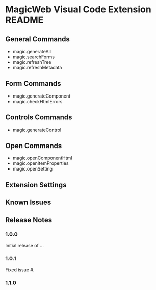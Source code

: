 # MagicWeb Visual Code Extension README


## General Commands
- magic.generateAll
- magic.searchForms
- magic.refreshTree
- magic.refreshMetadata


## Form Commands
- magic.generateComponent
- magic.checkHtmlErrors

## Controls Commands
- magic.generateControl


## Open Commands
- magic.openComponentHtml
- magic.openItemProperties
- magic.openSetting

## Extension Settings


## Known Issues



## Release Notes



### 1.0.0

Initial release of ...

### 1.0.1

Fixed issue #.

### 1.1.0

